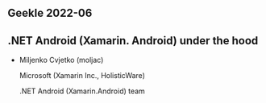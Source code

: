 ## Geekle 2022-06 
## .NET Android (Xamarin. Android) under the hood

*   Miljenko Cvjetko (moljac) 

    Microsoft (Xamarin Inc., HolisticWare)

    .NET Android (Xamarin.Android) team